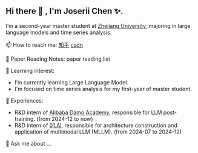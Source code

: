 ## Hi there 👋 , I'm Joserii Chen ✨.
I‘m a second-year master student at [Zhejiang University](https://www.zju.edu.cn/), majoring in large language models and time series analysis.

📫 How to reach me:
[知乎](https://www.zhihu.com/people/a-la-si-jia-mei-you-xue-yu)  [csdn](https://blog.csdn.net/qq_45579784)

📝 Paper Reading Notes: paper reading list

🌱 Learning interest: 
- I’m currently learning Large Language Model.
- I'm focused on time series analysis for my first-year of master student.

🌾 Experiences:
- R&D intern of [Alibaba Damo Academy](https://damo.alibaba.com/?language=en), responsible for LLM post-training. (from 2024-12 to now)
- R&D intern of [01.AI](https://www.lingyiwanwu.com/), responsible for architecture construction and application of multimodal LLM (MLLM). (from 2024-07 to 2024-12)

💬 Ask me about ...
